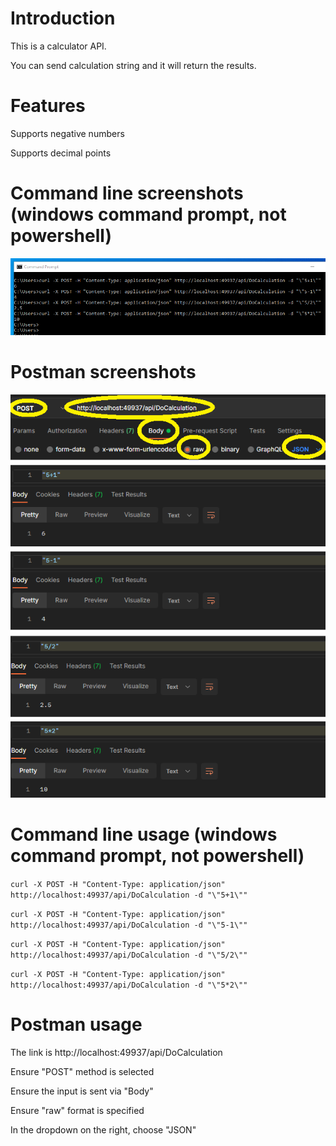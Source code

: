
# Introduction

This is a calculator API.

You can send calculation string and it will return the results.

# Features

Supports negative numbers

Supports decimal points

# Command line screenshots (windows command prompt, not powershell)

![cmd](https://github.com/dsjosh/dot_net_core_api/blob/master/cmd.png)

# Postman screenshots

![postman](https://github.com/dsjosh/dot_net_core_api/blob/master/postman.png)

# Command line usage  (windows command prompt, not powershell)

```curl -X POST -H "Content-Type: application/json" http://localhost:49937/api/DoCalculation -d "\"5+1\""```

```curl -X POST -H "Content-Type: application/json" http://localhost:49937/api/DoCalculation -d "\"5-1\""```

```curl -X POST -H "Content-Type: application/json" http://localhost:49937/api/DoCalculation -d "\"5/2\""```

```curl -X POST -H "Content-Type: application/json" http://localhost:49937/api/DoCalculation -d "\"5*2\""```

# Postman usage

The link is http://localhost:49937/api/DoCalculation

Ensure "POST" method is selected

Ensure the input is sent via "Body"

Ensure "raw" format is specified

In the dropdown on the right, choose "JSON"


